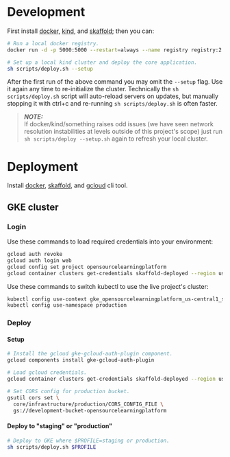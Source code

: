 # Development

First install [docker](https://docs.docker.com/get-docker/),
[kind](https://kind.sigs.k8s.io/docs/user/quick-start), and
[skaffold](https://skaffold.dev/docs/install/); then you can:

```sh
# Run a local docker registry.
docker run -d -p 5000:5000 --restart=always --name registry registry:2

# Set up a local kind cluster and deploy the core application.
sh scripts/deploy.sh --setup
```
After the first run of the above command you may omit the
```--setup``` flag. Use it again any time to re-initialize the
cluster. Technically the ```sh scripts/deploy.sh``` script will
auto-reload servers on updates, but manually stopping it with
ctrl+c and re-running ```sh scripts/deploy.sh``` is often
faster.

> **_NOTE:_**<br>
> If docker/kind/something raises odd issues (we have seen
> network resolution instabilities at levels outside of this
> project's scope) just run ```sh scripts/deploy --setup.sh```
> again to refresh your local cluster.

# Deployment

Install [docker](https://docs.docker.com/get-docker/),
[skaffold](https://skaffold.dev/docs/install/), and
[gcloud](https://cloud.google.com/sdk/docs/install) cli tool.

## GKE cluster

### Login

Use these commands to load required credentials into your
environment:

```sh
gcloud auth revoke
gcloud auth login web
gcloud config set project opensourcelearningplatform
gcloud container clusters get-credentials skaffold-deployed --region us-central1
```

Use these commands to switch kubectl to use the live project's
cluster:

```sh
kubectl config use-context gke_opensourcelearningplatform_us-central1_skaffold-deployed
kubectl config use-namespace production
```

### Deploy

#### Setup

```sh
# Install the gcloud gke-gcloud-auth-plugin component.
gcloud components install gke-gcloud-auth-plugin

# Load gcloud credentials.
gcloud container clusters get-credentials skaffold-deployed --region us-central1

# Set CORS config for production bucket.
gsutil cors set \
  core/infrastructure/production/CORS_CONFIG_FILE \
  gs://development-bucket-opensourcelearningplatform
```

#### Deploy to "staging" or "production"

```sh
# Deploy to GKE where $PROFILE=staging or production.
sh scripts/deploy.sh $PROFILE
```
